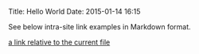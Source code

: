 Title: Hello World
Date: 2015-01-14 16:15

See below intra-site link examples in Markdown format.

[a link relative to the current file]({CustomerChurn}Customer_Churn_Blog_Post.html)
